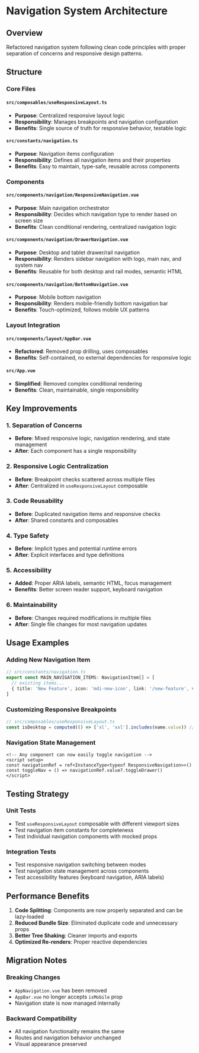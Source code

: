 # Navigation System Architecture

## Overview
Refactored navigation system following clean code principles with proper separation of concerns and responsive design patterns.

## Structure

### Core Files

#### `src/composables/useResponsiveLayout.ts`
- **Purpose**: Centralized responsive layout logic
- **Responsibility**: Manages breakpoints and navigation configuration
- **Benefits**: Single source of truth for responsive behavior, testable logic

#### `src/constants/navigation.ts`
- **Purpose**: Navigation items configuration
- **Responsibility**: Defines all navigation items and their properties
- **Benefits**: Easy to maintain, type-safe, reusable across components

### Components

#### `src/components/navigation/ResponsiveNavigation.vue`
- **Purpose**: Main navigation orchestrator
- **Responsibility**: Decides which navigation type to render based on screen size
- **Benefits**: Clean conditional rendering, centralized navigation logic

#### `src/components/navigation/DrawerNavigation.vue`
- **Purpose**: Desktop and tablet drawer/rail navigation
- **Responsibility**: Renders sidebar navigation with logo, main nav, and system nav
- **Benefits**: Reusable for both desktop and rail modes, semantic HTML

#### `src/components/navigation/BottomNavigation.vue`
- **Purpose**: Mobile bottom navigation
- **Responsibility**: Renders mobile-friendly bottom navigation bar
- **Benefits**: Touch-optimized, follows mobile UX patterns

### Layout Integration

#### `src/components/layout/AppBar.vue`
- **Refactored**: Removed prop drilling, uses composables
- **Benefits**: Self-contained, no external dependencies for responsive logic

#### `src/App.vue`
- **Simplified**: Removed complex conditional rendering
- **Benefits**: Clean, maintainable, single responsibility

## Key Improvements

### 1. Separation of Concerns
- **Before**: Mixed responsive logic, navigation rendering, and state management
- **After**: Each component has a single responsibility

### 2. Responsive Logic Centralization
- **Before**: Breakpoint checks scattered across multiple files
- **After**: Centralized in `useResponsiveLayout` composable

### 3. Code Reusability
- **Before**: Duplicated navigation items and responsive checks
- **After**: Shared constants and composables

### 4. Type Safety
- **Before**: Implicit types and potential runtime errors
- **After**: Explicit interfaces and type definitions

### 5. Accessibility
- **Added**: Proper ARIA labels, semantic HTML, focus management
- **Benefits**: Better screen reader support, keyboard navigation

### 6. Maintainability
- **Before**: Changes required modifications in multiple files
- **After**: Single file changes for most navigation updates

## Usage Examples

### Adding New Navigation Item
```typescript
// src/constants/navigation.ts
export const MAIN_NAVIGATION_ITEMS: NavigationItem[] = [
  // existing items...
  { title: 'New Feature', icon: 'mdi-new-icon', link: '/new-feature', value: '/new-feature' },
]
```

### Customizing Responsive Breakpoints
```typescript
// src/composables/useResponsiveLayout.ts
const isDesktop = computed(() => ['xl', 'xxl'].includes(name.value)) // Only xl+ is desktop
```

### Navigation State Management
```vue
<!-- Any component can now easily toggle navigation -->
<script setup>
const navigationRef = ref<InstanceType<typeof ResponsiveNavigation>>()
const toggleNav = () => navigationRef.value?.toggleDrawer()
</script>
```

## Testing Strategy

### Unit Tests
- Test `useResponsiveLayout` composable with different viewport sizes
- Test navigation item constants for completeness
- Test individual navigation components with mocked props

### Integration Tests
- Test responsive navigation switching between modes
- Test navigation state management across components
- Test accessibility features (keyboard navigation, ARIA labels)

## Performance Benefits

1. **Code Splitting**: Components are now properly separated and can be lazy-loaded
2. **Reduced Bundle Size**: Eliminated duplicate code and unnecessary props
3. **Better Tree Shaking**: Cleaner imports and exports
4. **Optimized Re-renders**: Proper reactive dependencies

## Migration Notes

### Breaking Changes
- `AppNavigation.vue` has been removed
- `AppBar.vue` no longer accepts `isMobile` prop
- Navigation state is now managed internally

### Backward Compatibility
- All navigation functionality remains the same
- Routes and navigation behavior unchanged
- Visual appearance preserved
